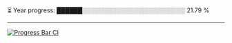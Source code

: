 
⏳ Year progress: ██████░░░░░░░░░░░░░░░░░░░░░░░░ 21.79 %

---

[![Progress Bar CI](https://github.com/thatoranzhevyy/thatoranzhevyy/actions/workflows/node.js.yml/badge.svg)](https://github.com/thatoranzhevyy/thatoranzhevyy/actions/workflows/node.js.yml)

